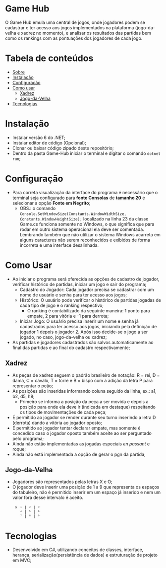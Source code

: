 # Game Hub

O Game Hub emula uma central de jogos, onde jogadores podem se cadastrar e ter acesso aos jogos implementados na plataforma (jogo-da-velha e xadrez no momento), e analisar os resultados das partidas bem como os rankings com as pontuações dos jogadores de cada jogo.

Tabela de conteúdos
=================
<!--ts-->
   * [Sobre](#game-hub)
   * [Instalação](#instalação)
   * [Configuração](#configuração)
   * [Como usar](#como-usar)
      * [Xadrez](#xadrez)
      * [Jogo-da-Velha](#jogo-da-velha)
   * [Tecnologias](#tecnologias)
<!--te-->

# Instalação
  * Instalar versão 6 do .NET;
  * Instalar editor de código (Opcional);
  * Clonar ou baixar código zipado deste repositório;
  * Dentro da pasta Game-Hub iniciar o terminal e digitar o comando ```dotnet run```;
  
# Configuração
  * Para correta visualização da interface do programa é necessário que o terminal seja configurado para **fonte Consolas** de **tamanho 20** e selecionar a opção **Fonte em Negrito**;
    * OBS.: o comando ``` Console.SetWindowSize(Constants.WindowWidthSize, Constants.WindowHeightSize); ``` localizado na linha 23 da classe Game.cs funciona somente no Windows, o que significa que para rodar em outro sistema operacional ela deve ser comentada. Lembrando também que não utilizar o sistema Windows acarreta em alguns caracteres não serem reconhecidos e exibidos de forma incorreta e uma interface desalinhada.
  
# Como Usar
  * Ao iniciar o programa será oferecida as opções de cadastro de jogador, verificar histórico de partidas, iniciar um jogo e sair do programa;
    * Cadastro do Jogador: Cada jogador precisa se cadastrar com um nome de usuário e senha para ter acesso aos jogos;
    * Histórico: O usuário pode verificar o histórico de partidas jogadas de cada tipo de jogo e o ranking respectivo;
      * O ranking é contabilizado da seguinte maneira: 1 ponto para empate, 2 para vitória e -1 para derrota;
    * Iniciar Jogo: O usuário precisa inserir um nome e senha já cadastrados para ter acesso aos jogos, iniciando pela definição de jogador 1
    depois o jogador 2. Após isso decide-se o jogo a ser jogado, no caso, jogo-da-velha ou xadrez;
  * As partidas e jogadores cadastrados são salvos automaticamente ao final das partidas e ao final do cadastro respectivamente;
  
## Xadrez
  * As peças de xadrez seguem o padrão brasileiro de notação: R = rei, D = dama, C = cavalo, T = torre e B = bispo com a adição da letra P para representar o peão;
  * As posições são inseridas informando coluna seguido da linha, ex.: a1, b2, d5, h8;
    * Primeiro se informa a posição da peça a ser movida e depois a posição para onde ela deve ir (indicada em destaque) respeitando os tipos de movimentações de cada peça; 
  * É permitido ao jogador se render durante seu turno inserindo a letra D (derrota) dando a vitória ao jogador oposto;
  * É permitido ao jogador tentar declarar empate, mas somente é concedido caso o jogador oposto também aceite ao ser perguntado pelo programa;
  * Ainda não estão implementadas as jogadas especiais *en passant* e roque;
  * Ainda não está implementada a opção de gerar o pgn da partida;
## Jogo-da-Velha
  * Jogadores são representados pelas letras X e O;
  * O jogador deve inserir uma posição de 1 a 9 que representa os espaços do tabuleiro, não é permitido inserir em um espaço já inserido e nem um valor fora
desse intervalo é aceito.
    *   ```
        ¹ | ² | ³
        ⁴ | ⁵ | ⁶
        ⁷ | ⁸ | ⁹
        ```

# Tecnologias
  * Desenvolvido em C#, utilizando conceitos de classes, interface, herança, serialização(persistência de dados) e estruturação de projeto em MVC;

